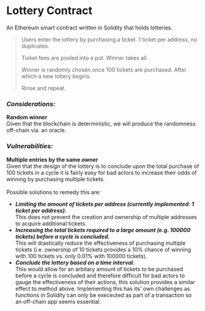 # Lottery Contract
An Ethereum smart contract written in Solidity that holds lotteries.

>Users enter the lottery by purchasing a ticket. 1 ticket per address, no duplicates.
>
>Ticket fees are pooled into a pot. Winner takes all.
>
>Winner is randomly chosen once 100 tickets are purchased. After which a new lottery begins.
>
>Rinse and repeat.

### _Considerations:_
**Random winner**<br />Given that the blockchain is deterministic, we will produce the randomness off-chain via. an oracle.

### _Vulnerabilities:_
**Multiple entries by the same owner**<br />Given that the design of the lottery is to conclude upon the total purchase of 100 tickets in a cycle it is fairly easy for bad actors to increase their odds of winning by purchasing multiple tickets.<br /><br />Possible solutions to remedy this are:
- **_Limiting the amount of tickets per address (currently implemented: 1 ticket per address)._** <br />This does not prevent the creation and ownership of multiple addresses to acquire additional tickets.
- **_Increasing the total tickets required to a large amount (e.g. 100000 tickets) before a cycle is concluded._**<br />This will drastically reduce the effectiveness of purchasing multiple tickets (i.e. ownership of 10 tickets provides a 10% chance of winning with 100 tickets vs. only 0.01% with 100000 tickets).
- **_Conclude the lottery based on a time interval._**<br />This would allow for an arbitary amount of tickets to be purchased before a cycle is concluded and therefore difficult for bad actors to gauge the effectiveness of their actions, this solution provides a similar effect to method above. Implementing this has its' own challenges as functions in Solidity can only be execeuted as part of a transaction so an off-chain app seems essential.
